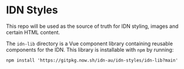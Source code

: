 # IDN Styles
This repo will be used as the source of truth for IDN styling, images and certain HTML content.

The `idn-lib` directory is a Vue component library containing reusable components for the IDN. This library is installable with `npm` by running:

```
npm install 'https://gitpkg.now.sh/idn-au/idn-styles/idn-lib?main'
```
